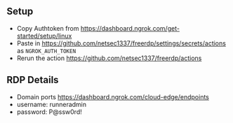 

## Setup

- Copy Authtoken from https://dashboard.ngrok.com/get-started/setup/linux
- Paste in https://github.com/netsec1337/freerdp/settings/secrets/actions as `NGROK_AUTH_TOKEN`
- Rerun the action https://github.com/netsec1337/freerdp/actions

## RDP Details 

- Domain ports https://dashboard.ngrok.com/cloud-edge/endpoints
- username: runneradmin
- password: P@ssw0rd!
